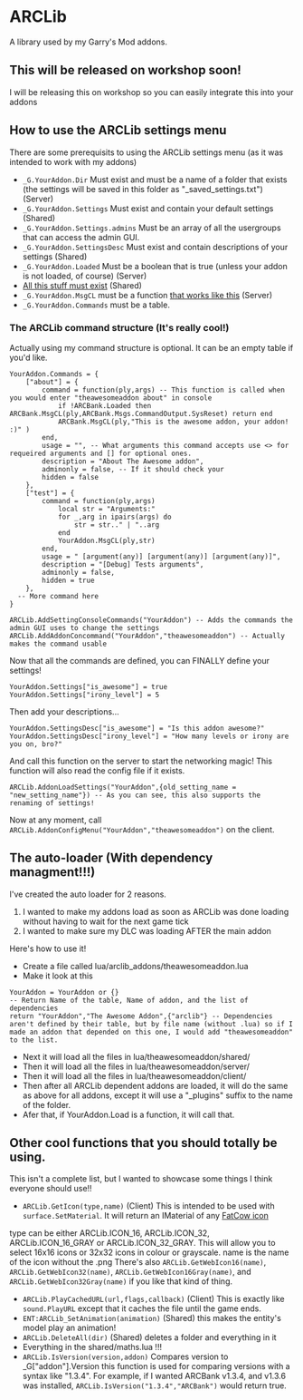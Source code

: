 # ARCLib
A library used by my Garry's Mod addons.
## This will be released on workshop soon!
I will be releasing this on workshop so you can easily integrate this into your addons
## How to use the ARCLib settings menu
There are some prerequisits to using the ARCLib settings menu (as it was intended to work with my addons)
* ```_G.YourAddon.Dir``` Must exist and must be a name of a folder that exists (the settings will be saved in this folder as "_saved_settings.txt") (Server)
* ```_G.YourAddon.Settings``` Must exist and contain your default settings (Shared)
* ```_G.YourAddon.Settings.admins``` Must be an array of all the usergroups that can access the admin GUI.
* ```_G.YourAddon.SettingsDesc``` Must exist and contain descriptions of your settings (Shared)
* ```_G.YourAddon.Loaded``` Must be a boolean that is true (unless your addon is not loaded, of course) (Server)
* [All this stuff must exist](https://gist.github.com/ARitz-Cracker/19a3ff9db727e80c0e8343c4495b7916) (Shared)
* ```_G.YourAddon.MsgCL``` must be a function [that works like this](https://gist.github.com/ARitz-Cracker/a71cb16b00751aec9873448b127447dd) (Server)
* ```_G.YourAddon.Commands``` must be a table.

### The ARCLib command structure (It's really cool!)
Actually using my command structure is optional. It can be an empty table if you'd like.
```
YourAddon.Commands = {
	["about"] = {
		command = function(ply,args) -- This function is called when you would enter "theawesomeaddon about" in console
			if !ARCBank.Loaded then ARCBank.MsgCL(ply,ARCBank.Msgs.CommandOutput.SysReset) return end
			ARCBank.MsgCL(ply,"This is the awesome addon, your addon! :)" )
		end, 
		usage = "", -- What arguments this command accepts use <> for requeired arguments and [] for optional ones.
		description = "About The Awesome addon",
		adminonly = false, -- If it should check your 
		hidden = false
	},
	["test"] = {
		command = function(ply,args) 
			local str = "Arguments:"
			for _,arg in ipairs(args) do
				str = str.." | "..arg
			end
			YourAddon.MsgCL(ply,str)
		end, 
		usage = " [argument(any)] [argument(any)] [argument(any)]",
		description = "[Debug] Tests arguments",
		adminonly = false,
		hidden = true
	},
  -- More command here
}

ARCLib.AddSettingConsoleCommands("YourAddon") -- Adds the commands the admin GUI uses to change the settings
ARCLib.AddAddonConcommand("YourAddon","theawesomeaddon") -- Actually makes the command usable
```
Now that all the commands are defined, you can FINALLY define your settings!
```
YourAddon.Settings["is_awesome"] = true
YourAddon.Settings["irony_level"] = 5
```
Then add your descriptions...
```
YourAddon.SettingsDesc["is_awesome"] = "Is this addon awesome?"
YourAddon.SettingsDesc["irony_level"] = "How many levels or irony are you on, bro?"
```
And call this function on the server to start the networking magic! This function will also read the config file if it exists.
```
ARCLib.AddonLoadSettings("YourAddon",{old_setting_name = "new_setting_name"}) -- As you can see, this also supports the renaming of settings!
```
Now at any moment, call ```ARCLib.AddonConfigMenu("YourAddon","theawesomeaddon")``` on the client.

## The auto-loader (With dependency managment!!!)
I've created the auto loader for 2 reasons.

1. I wanted to make my addons load as soon as ARCLib was done loading without having to wait for the next game tick
2. I wanted to make sure my DLC was loading AFTER the main addon

Here's how to use it!
* Create a file called lua/arclib_addons/theawesomeaddon.lua
* Make it look at this
```
YourAddon = YourAddon or {}
-- Return Name of the table, Name of addon, and the list of dependencies
return "YourAddon","The Awesome Addon",{"arclib"} -- Dependencies aren't defined by their table, but by file name (without .lua) so if I made an addon that depended on this one, I would add "theawesomeaddon" to the list.
```
* Next it will load all the files in lua/theawesomeaddon/shared/
* Then it will load all the files in lua/theawesomeaddon/server/
* Then it will load all the files in lua/theawesomeaddon/client/
* Then after all ARCLib dependent addons are loaded, it will do the same as above for all addons, except it will use a "_plugins" suffix to the name of the folder.
* Afer that, if YourAddon.Load is a function, it will call that.

## Other cool functions that you should totally be using.
This isn't a complete list, but I wanted to showcase some things I think everyone should use!!
* ```ARCLib.GetIcon(type,name)``` (Client) This is intended to be used with ```surface.SetMaterial```. It will return an IMaterial of any [FatCow icon](http://www.fatcow.com/free-icons) 

type can be either ARCLib.ICON_16, ARCLib.ICON_32, ARCLib.ICON_16_GRAY or ARCLib.ICON_32_GRAY. This will allow you to select 16x16 icons or 32x32 icons in colour or grayscale. name is the name of the icon without the .png There's also ```ARCLib.GetWebIcon16(name)```, ```ARCLib.GetWebIcon32(name)```, ```ARCLib.GetWebIcon16Gray(name)```, and ```ARCLib.GetWebIcon32Gray(name)``` if you like that kind of thing.
* ```ARCLib.PlayCachedURL(url,flags,callback)``` (Client) This is exactly like ```sound.PlayURL``` except that it caches the file until the game ends.
* ```ENT:ARCLib_SetAnimation(animation)``` (Shared) this makes the entity's model play an animation!
* ```ARCLib.DeleteAll(dir)``` (Shared) deletes a folder and everything in it
* Everything in the shared/maths.lua !!!
* ```ARCLib.IsVersion(version,addon)``` Compares version to _G["addon"].Version this function is used for comparing versions with a syntax like "1.3.4". For example, if I wanted ARCBank v1.3.4, and v1.3.6 was installed, ```ARCLib.IsVersion("1.3.4","ARCBank")``` would return true.
